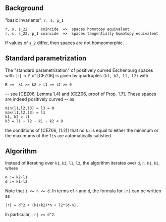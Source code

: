 ## Background

"basic invariants":  `r, s, p_1`

    r, s, s_22      coincide  =>  spaces homotopy equivalent
    r, s, s_22, p_1 coincide  =>  spaces tangentially homotopy equivalent

If values of `s_2` differ, then spaces are not homeomorphic.

## Standard parametrization
  
The "standard parametrization" of positively curved Eschenburg spaces with `|r| < R` of [CEZ06] is given by quadruples `(k1, k2, l1, l2)` with

    R >=  k1 >= k2 > l1 >= l2 >= 0

-- see [CEZ06, Lemma 1.4] and [CEZ06, proof of Prop. 1.7].
These spaces are indeed positively curved -- as

    min(l1,l2,l3) = l3 = 0
    max(l1,l2,l3) = l1
    k1, k2 > l1
    k3 = l1 + l2 - k1 - k2 < 0

the conditions of [CEZ06, (1.2)] that no `ki` is equal to either the minimum or the maximums of the `li`s are automatically satisfied.

## Algorithm
Instead of iterating over `k1`, `k2`, `l1`, `l2`, the algorithm iterates over `d`, `n`, `k1`, `k2`, where

    n := k2-l1
    d := k1-l2

Note that `1 <= n <= d`.  In terms of `n` and `d`, the formula for `|r|` can be written as

    |r| = d^2 + (k1+k2)*n + l2*(d-n).

In particular,  `|r| >= d^2`.

   
